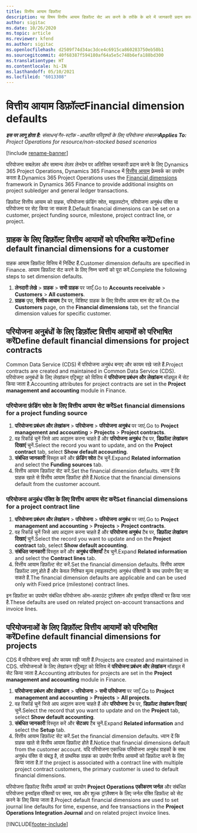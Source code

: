 ```yaml
---
title: वित्तीय आयाम डिफ़ॉल्ट
description: यह विषय वित्तीय आयाम डिफ़ॉल्ट सेट अप करने के तरीके के बारे में जानकारी प्रदान करता है.
author: sigitac
ms.date: 10/26/2020
ms.topic: article
ms.reviewer: kfend
ms.author: sigitac
ms.openlocfilehash: d2509f74d34ac3dce4c6915ca860283750eb50b1
ms.sourcegitcommit: 40f68387f594180af64a5e5c748b6efa188bd300
ms.translationtype: HT
ms.contentlocale: hi-IN
ms.lasthandoff: 05/10/2021
ms.locfileid: "6013308"
---
```

# <a name="financial-dimension-defaults"></a><span data-ttu-id="c0d8f-103">वित्तीय आयाम डिफ़ॉल्ट</span><span class="sxs-lookup"><span data-stu-id="c0d8f-103">Financial dimension defaults</span></span>

<span data-ttu-id="c0d8f-104">_**इस पर लागू होता है:** संसाधन/गैर-स्टॉक -आधारित परिदृश्यों के लिए परियोजना संचालन_</span><span class="sxs-lookup"><span data-stu-id="c0d8f-104">_**Applies To:** Project Operations for resource/non-stocked based scenarios_</span></span>

[!include [rename-banner](~/includes/cc-data-platform-banner.md)]

<span data-ttu-id="c0d8f-105">परियोजना सबलेज़र और सामान्य लेज़र लेनदेन पर अतिरिक्त जानकारी प्रदान करने के लिए Dynamics 365 Project Operations, Dynamics 365 Finance में [वित्तीय आयाम](/dynamics365/finance/general-ledger/financial-dimensions) फ़्रेमवर्क का उपयोग करता है.</span><span class="sxs-lookup"><span data-stu-id="c0d8f-105">Dynamics 365 Project Operations uses the [Financial dimensions](/dynamics365/finance/general-ledger/financial-dimensions) framework in Dynamics 365 Finance to provide additional insights on project subledger and general ledger transactions.</span></span>

<span data-ttu-id="c0d8f-106">डिफ़ॉल्ट वित्तीय आयाम को ग्राहक, परियोजना फ़ंडिंग स्रोत, माइलस्टोन, परियोजना अनुबंध पंक्ति या परियोजना पर सेट किया जा सकता है.</span><span class="sxs-lookup"><span data-stu-id="c0d8f-106">Default financial dimensions can be set on a customer, project funding source, milestone, project contract line, or project.</span></span>

## <a name="define-default-financial-dimensions-for-a-customer"></a><span data-ttu-id="c0d8f-107">ग्राहक के लिए डिफ़ॉल्ट वित्तीय आयामों को परिभाषित करें</span><span class="sxs-lookup"><span data-stu-id="c0d8f-107">Define default financial dimensions for a customer</span></span>

<span data-ttu-id="c0d8f-108">ग्राहक आयाम डिफ़ॉल्ट वित्तिय में निर्दिष्ट हैं.</span><span class="sxs-lookup"><span data-stu-id="c0d8f-108">Customer dimension defaults are specified in Finance.</span></span> <span data-ttu-id="c0d8f-109">आयाम डिफ़ॉल्ट सेट करने के लिए निम्न चरणों को पूरा करें.</span><span class="sxs-lookup"><span data-stu-id="c0d8f-109">Complete the following steps to set dimension defaults.</span></span>

1. <span data-ttu-id="c0d8f-110">**लेनदारी लेखे** > **ग्राहक** > **सभी ग्राहक** पर जाएँ.</span><span class="sxs-lookup"><span data-stu-id="c0d8f-110">Go to **Accounts receivable** > **Customers** > **All customers**.</span></span>
2. <span data-ttu-id="c0d8f-111">**ग्राहक** पृष्ठ, **वित्तीय आयाम** टैब पर, विशिष्ट ग्राहक के लिए वित्तीय आयाम मान सेट करें.</span><span class="sxs-lookup"><span data-stu-id="c0d8f-111">On the **Customers** page, on the **Financial dimensions** tab, set the financial dimension values for specific customer.</span></span>

## <a name="define-default-financial-dimensions-for-project-contracts"></a><span data-ttu-id="c0d8f-112">परियोजना अनुबंधों के लिए डिफ़ॉल्ट वित्तीय आयामों को परिभाषित करें</span><span class="sxs-lookup"><span data-stu-id="c0d8f-112">Define default financial dimensions for project contracts</span></span>

<span data-ttu-id="c0d8f-113">Common Data Service (CDS) में परियोजना अनुबंध बनाए और कायम रखे जाते हैं.</span><span class="sxs-lookup"><span data-stu-id="c0d8f-113">Project contracts are created and maintained in Common Data Service (CDS).</span></span> <span data-ttu-id="c0d8f-114">परियोजना अनुबंधों के लिए लेखांकन एट्रिब्यूट को वित्तिय में **परियोजना प्रबंधन और लेखांकन** मॉड्यूल में सेट किया जाता है.</span><span class="sxs-lookup"><span data-stu-id="c0d8f-114">Accounting attributes for project contracts are set in the **Project management and accounting** module in Finance.</span></span>

### <a name="set-financial-dimensions-for-a-project-funding-source"></a><span data-ttu-id="c0d8f-115">परियोजना फ़ंडिंग स्रोत के लिए वित्तीय आयाम सेट करें</span><span class="sxs-lookup"><span data-stu-id="c0d8f-115">Set financial dimensions for a project funding source</span></span>

1. <span data-ttu-id="c0d8f-116">**परियोजना प्रबंधन और लेखांकन** > **परियोजना** > **परियोजना अनुबंध** पर जाएं.</span><span class="sxs-lookup"><span data-stu-id="c0d8f-116">Go to **Project management and accounting** > **Projects** > **Project contracts**.</span></span>
2. <span data-ttu-id="c0d8f-117">वह रिकॉर्ड चुनें जिसे आप अद्यतन करना चाहते हैं और **परियोजना अनुबंध** टैब पर, **डिफ़ॉल्ट लेखांकन दिखाएं** चुनें.</span><span class="sxs-lookup"><span data-stu-id="c0d8f-117">Select the record you want to update, and on the **Project contract** tab, select **Show default accounting**.</span></span>
3. <span data-ttu-id="c0d8f-118">**संबंधित जानकारी** विस्तृत करें और **फ़ंडिंग स्रोत** टैब चुनें.</span><span class="sxs-lookup"><span data-stu-id="c0d8f-118">Expand **Related information** and select the **Funding sources** tab.</span></span>
4. <span data-ttu-id="c0d8f-119">वित्तीय आयाम डिफ़ॉल्ट सेट करें.</span><span class="sxs-lookup"><span data-stu-id="c0d8f-119">Set the financial dimension defaults.</span></span> <span data-ttu-id="c0d8f-120">ध्यान दें कि ग्राहक खाते से वित्तीय आयाम डिफ़ॉल्ट होते हैं.</span><span class="sxs-lookup"><span data-stu-id="c0d8f-120">Notice that the financial dimensions default from the customer account.</span></span>

### <a name="set-financial-dimensions-for-a-project-contract-line"></a><span data-ttu-id="c0d8f-121">परियोजना अनुबंध पंक्ति के लिए वित्तीय आयाम सेट करें</span><span class="sxs-lookup"><span data-stu-id="c0d8f-121">Set financial dimensions for a project contract line</span></span>

1. <span data-ttu-id="c0d8f-122">**परियोजना प्रबंधन और लेखांकन** > **परियोजना** > **परियोजना अनुबंध** पर जाएं.</span><span class="sxs-lookup"><span data-stu-id="c0d8f-122">Go to **Project management and accounting** > **Projects** > **Project contracts**.</span></span>
2. <span data-ttu-id="c0d8f-123">वह रिकॉर्ड चुनें जिसे आप अद्यतन करना चाहते हैं और **परियोजना अनुबंध** टैब पर, **डिफ़ॉल्ट लेखांकन दिखाएं** चुनें.</span><span class="sxs-lookup"><span data-stu-id="c0d8f-123">Select the record you want to update and on the **Project contract** tab, select **Show default accounting**.</span></span>
3. <span data-ttu-id="c0d8f-124">**संबंधित जानकारी** विस्तृत करें और **अनुबंध पंक्तियाँ** टैब चुनें.</span><span class="sxs-lookup"><span data-stu-id="c0d8f-124">Expand **Related information** and select the **Contract lines** tab.</span></span>
4. <span data-ttu-id="c0d8f-125">वित्तीय आयाम डिफ़ॉल्ट सेट करें.</span><span class="sxs-lookup"><span data-stu-id="c0d8f-125">Set the financial dimension defaults.</span></span> <span data-ttu-id="c0d8f-126">वित्तीय आयाम डिफ़ॉल्ट लागू होते हैं और केवल निश्चित मूल्य (माइलस्टोन) अनुबंध पंक्तियों के साथ उपयोग किए जा सकते हैं.</span><span class="sxs-lookup"><span data-stu-id="c0d8f-126">The financial dimension defaults are applicable and can be used only with Fixed price (milestone) contract lines.</span></span>

<span data-ttu-id="c0d8f-127">इन डिफ़ॉल्ट का उपयोग संबंधित परियोजना ऑन-अकाउंट ट्रांज़ैक्शन और इनवॉइस पंक्तियों पर किया जाता है.</span><span class="sxs-lookup"><span data-stu-id="c0d8f-127">These defaults are used on related project on-account transactions and invoice lines.</span></span>

## <a name="define-default-financial-dimensions-for-projects"></a><span data-ttu-id="c0d8f-128">परियोजनाओं के लिए डिफ़ॉल्ट वित्तीय आयामों को परिभाषित करें</span><span class="sxs-lookup"><span data-stu-id="c0d8f-128">Define default financial dimensions for projects</span></span>

<span data-ttu-id="c0d8f-129">CDS में परियोजना बनाई और कायम रखी जाती हैं.</span><span class="sxs-lookup"><span data-stu-id="c0d8f-129">Projects are created and maintained in CDS.</span></span> <span data-ttu-id="c0d8f-130">परियोजनाओं के लिए लेखांकन एट्रिब्यूट को वित्तिय में **परियोजना प्रबंधन और लेखांकन** मॉड्यूल में सेट किया जाता है.</span><span class="sxs-lookup"><span data-stu-id="c0d8f-130">Accounting attributes for projects are set in the **Project management and accounting** module in Finance.</span></span>

1. <span data-ttu-id="c0d8f-131">**परियोजना प्रबंधन और लेखांकन** > **परियोजना** > **सभी परियोजना** पर जाएँ.</span><span class="sxs-lookup"><span data-stu-id="c0d8f-131">Go to **Project management and accounting** > **Projects** > **All projects**.</span></span>
2. <span data-ttu-id="c0d8f-132">वह रिकॉर्ड चुनें जिसे आप अद्यतन करना चाहते हैं और **परियोजना** टैब पर, **डिफ़ॉल्ट लेखांकन दिखाएं** चुनें.</span><span class="sxs-lookup"><span data-stu-id="c0d8f-132">Select the record that you want to update and on the **Project** tab, select **Show default accounting**.</span></span>
3. <span data-ttu-id="c0d8f-133">**संबंधित जानकारी** विस्तृत करें और **सेटअप** टैब चुनें.</span><span class="sxs-lookup"><span data-stu-id="c0d8f-133">Expand **Related information** and select the **Setup** tab.</span></span>
4. <span data-ttu-id="c0d8f-134">वित्तीय आयाम डिफ़ॉल्ट सेट करें.</span><span class="sxs-lookup"><span data-stu-id="c0d8f-134">Set the financial dimension defaults.</span></span> <span data-ttu-id="c0d8f-135">ध्यान दें कि ग्राहक खाते से वित्तीय आयाम डिफ़ॉल्ट होते हैं.</span><span class="sxs-lookup"><span data-stu-id="c0d8f-135">Notice that financial dimensions default from the customer account.</span></span> <span data-ttu-id="c0d8f-136">यदि परियोजना एकाधिक परियोजना अनुबंध ग्राहकों के साथ अनुबंध पंक्ति से संबद्ध है, तो प्राथमिक ग्राहक का उपयोग वित्तीय आयामों को डिफ़ॉल्ट करने के लिए किया जाता है.</span><span class="sxs-lookup"><span data-stu-id="c0d8f-136">If the project is associated with a contract line with multiple project contract customers, the primary customer is used to default financial dimensions.</span></span>

<span data-ttu-id="c0d8f-137">परियोजना डिफ़ॉल्ट वित्तीय आयामों का उपयोग **Project Operations एकीकरण जर्नल** और संबंधित परियोजना इनवॉइस पंक्तियों पर समय, व्यय और शुल्क ट्रांज़ैक्शन के लिए जर्नल पंक्ति डिफ़ॉल्ट को सेट करने के लिए किया जाता है.</span><span class="sxs-lookup"><span data-stu-id="c0d8f-137">Project default financial dimensions are used to set journal line defaults for time, expense, and fee transactions in the **Project Operations Integration Journal** and on related project invoice lines.</span></span>


[!INCLUDE[footer-include](../includes/footer-banner.md)]